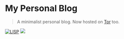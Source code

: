 # My Personal Blog

> A minimalist personal blog.
> Now hosted on [Tor](http://idtirp7vx6rcpxgkmm3t6ungbuq6wcsinjggfhmppuv2e2prux4gc6qd.onion) too.

<a href="https://www.gnu.org/software/guile/"><img src="https://luis-felipe.gitlab.io/media/badges/gnu-guile-made.svg" alt="LISP"></a>
<img src="https://i.imgur.com/GHX6W1j.png">
